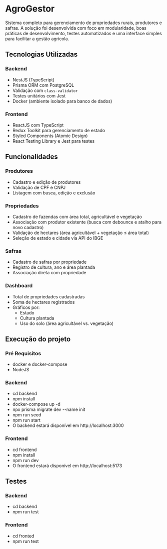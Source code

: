 # AgroGestor

Sistema completo para gerenciamento de propriedades rurais, produtores e safras. A solução foi desenvolvida com foco em modularidade, boas práticas de desenvolvimento, testes automatizados e uma interface simples para facilitar a gestão agrícola.

## Tecnologias Utilizadas

### Backend
- NestJS (TypeScript)
- Prisma ORM com PostgreSQL
- Validação com `class-validator`
- Testes unitários com Jest
- Docker (ambiente isolado para banco de dados)

### Frontend
- ReactJS com TypeScript
- Redux Toolkit para gerenciamento de estado
- Styled Components (Atomic Design)
- React Testing Library e Jest para testes

## Funcionalidades

### Produtores
- Cadastro e edição de produtores
- Validação de CPF e CNPJ
- Listagem com busca, edição e exclusão

### Propriedades
- Cadastro de fazendas com área total, agricultável e vegetação
- Associação com produtor existente (busca com debounce e atalho para novo cadastro)
- Validação de hectares (área agricultável + vegetação ≤ área total)
- Seleção de estado e cidade via API do IBGE

### Safras
- Cadastro de safras por propriedade
- Registro de cultura, ano e área plantada
- Associação direta com propriedade

### Dashboard
- Total de propriedades cadastradas
- Soma de hectares registrados
- Gráficos por:
  - Estado
  - Cultura plantada
  - Uso do solo (área agricultável vs. vegetação)


## Execução do projeto

### Pré Requisitos
- docker e docker-compose
- NodeJS

### Backend
- cd backend
- npm install
- docker-compose up -d
- npx prisma migrate dev --name init
- npm run seed
- npm run start
- O backend estará disponível em http://localhost:3000

### Frontend
- cd frontend
- npm install
- npm run dev
- O frontend estará disponível em http://localhost:5173

## Testes

### Backend
- cd backend
- npm run test

### Frontend
- cd fronted
- npm run test